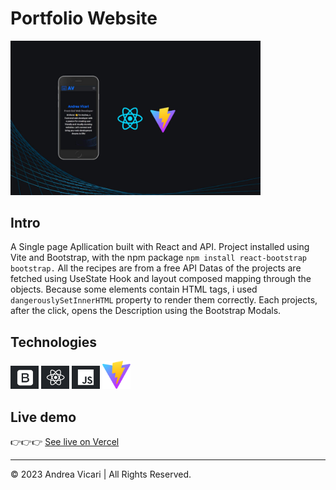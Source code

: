# Portfolio Website

<img src="https://github.com/Andrea-vicari/Andrea-vicari/blob/main/Resume_GitHub_cover.jpg" width="400px">

## Intro
A Single page Apllication built with React and API.
Project installed using Vite and Bootstrap, with the npm package `npm install react-bootstrap bootstrap.`
All the recipes are from a free API
Datas of the projects are fetched using UseState Hook and layout composed mapping through the objects. Because some elements contain HTML tags, i used `dangerouslySetInnerHTML` property to render them correctly.
Each projects, after the click, opens the Description using the Bootstrap Modals.


## Technologies
<img src="https://github.com/Andrea-vicari/Andrea-vicari/blob/main/Bootstrap_logo.png" style="width:45px"> <img src="https://github.com/Andrea-vicari/Andrea-vicari/blob/main/React_logo.png" style="width:45px">
<img src="https://github.com/Andrea-vicari/Andrea-vicari/blob/main/JS_logo.png" style="width:45px">
<img src="https://github.com/Andrea-vicari/Andrea-vicari/blob/main/vite.svg" style="width:45px">


## Live demo
👉👉👉 [See live on Vercel](#)<br>

- - -
© 2023 Andrea Vicari | All Rights Reserved.
